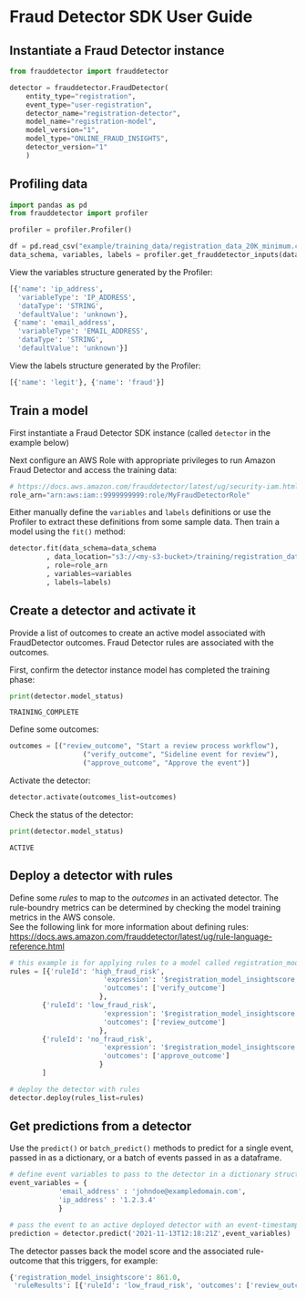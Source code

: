 # Fraud Detector SDK User Guide 

## Instantiate a Fraud Detector instance

```python
from frauddetector import frauddetector

detector = frauddetector.FraudDetector(
    entity_type="registration",
    event_type="user-registration",
    detector_name="registration-detector",
    model_name="registration-model",
    model_version="1",
    model_type="ONLINE_FRAUD_INSIGHTS",
    detector_version="1"
    )
```

## Profiling data

```python
import pandas as pd
from frauddetector import profiler

profiler = profiler.Profiler()

df = pd.read_csv("example/training_data/registration_data_20K_minimum.csv.zip")
data_schema, variables, labels = profiler.get_frauddetector_inputs(data=df)

```

View the variables structure generated by the Profiler:

```python
[{'name': 'ip_address',
  'variableType': 'IP_ADDRESS',
  'dataType': 'STRING',
  'defaultValue': 'unknown'},
 {'name': 'email_address',
  'variableType': 'EMAIL_ADDRESS',
  'dataType': 'STRING',
  'defaultValue': 'unknown'}]
```
View the labels structure generated by the Profiler:

```python
[{'name': 'legit'}, {'name': 'fraud'}]
```

## Train a model

First instantiate a Fraud Detector SDK instance (called `detector` in the example below)

Next configure an AWS Role with appropriate privileges to run Amazon Fraud Detector and access the training data:
```python
# https://docs.aws.amazon.com/frauddetector/latest/ug/security-iam.html
role_arn="arn:aws:iam::9999999999:role/MyFraudDetectorRole"
```
Either manually define the `variables` and `labels` definitions or use the Profiler to extract these definitions from some sample data. Then train a model using the `fit()` method:

```python
detector.fit(data_schema=data_schema
         , data_location="s3://<my-s3-bucket>/training/registration_data_20K_minimum.csv"             
         , role=role_arn
         , variables=variables
         , labels=labels)
```

## Create a detector and activate it

Provide a list of outcomes to create an active model associated with FraudDetector outcomes. Fraud Detector rules are associated with the outcomes.

First, confirm the detector instance model has completed the training phase:
```python
print(detector.model_status)
```
```
TRAINING_COMPLETE
```
Define some outcomes:
```python
outcomes = [("review_outcome", "Start a review process workflow"),
                  ("verify_outcome", "Sideline event for review"),
                  ("approve_outcome", "Approve the event")]
```
Activate the detector:
```python
detector.activate(outcomes_list=outcomes)
```
Check the status of the detector:
```python
print(detector.model_status)
```
```
ACTIVE
```

## Deploy a detector with rules
Define some *rules* to map to the *outcomes* in an activated detector.
The rule-boundry metrics can be determined  by checking the model training metrics in the AWS console.  
See the following link for more information about defining rules: https://docs.aws.amazon.com/frauddetector/latest/ug/rule-language-reference.html

```python
# this example is for applying rules to a model called registration_model
rules = [{'ruleId': 'high_fraud_risk',
                       'expression': '$registration_model_insightscore > 900',
                       'outcomes': ['verify_outcome']
                      },
        {'ruleId': 'low_fraud_risk',
                       'expression': '$registration_model_insightscore <= 900 and $registration_model_insightscore > 700',
                       'outcomes': ['review_outcome']
                      },
        {'ruleId': 'no_fraud_risk',
                       'expression': '$registration_model_insightscore <= 700',
                       'outcomes': ['approve_outcome']
                      } 
        ]

# deploy the detector with rules
detector.deploy(rules_list=rules)
```

## Get predictions from a detector

Use the `predict()` or `batch_predict()` methods to predict for a single event, passed in as a dictionary, or a batch of events passed in as a dataframe.

```python
# define event variables to pass to the detector in a dictionary structure
event_variables = {
            'email_address' : 'johndoe@exampledomain.com',
            'ip_address' : '1.2.3.4'
            }

# pass the event to an active deployed detector with an event-timestamp in ISO 8601 format 
prediction = detector.predict('2021-11-13T12:18:21Z',event_variables)
```

The detector passes back the model score and the associated rule-outcome that this triggers, for example: 
```python
{'registration_model_insightscore': 861.0,
 'ruleResults': [{'ruleId': 'low_fraud_risk', 'outcomes': ['review_outcome']}]}
```

